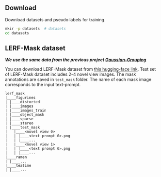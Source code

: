 ## Download

 Download datasets and pseudo labels for training.

```bash
mkir -p datasets  # datasets
cd datasets
```

## LERF-Mask dataset

***We use the same data from the previous project [Gaussian-Grouping](https://github.com/lkeab/gaussian-grouping)***

You can download LERF-Mask dataset from [this hugging-face link](https://huggingface.co/mqye/Gaussian-Grouping/tree/main/data/lerf_mask). 
Test set of LERF-Mask dataset includes 2-4 novel view images. The mask annotations are saved in `test_mask` folder. The name of each mask image corresponds to the input text-prompt.
```
lerf_mask
|____figurines
| |____distorted
| |____images
| |____images_train
| |____object_mask
| |____sparse
| |____stereo
| |____test_mask
|   |____<novel view 0>
|   | |____<text prompt 0>.png
|   | |____...
|   |____<novel view 1>
|   | |____<text prompt 0>.png
|   | |____...
|____ramen
| |____...
|____teatime
| |____...
```